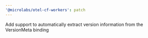 ```yaml
---
'@microlabs/otel-cf-workers': patch
---
```


Add support to automatically extract version information from the VersionMeta binding
